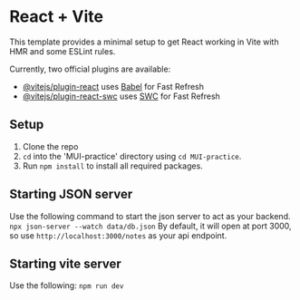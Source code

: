 # React + Vite

This template provides a minimal setup to get React working in Vite with HMR and some ESLint rules.

Currently, two official plugins are available:

- [@vitejs/plugin-react](https://github.com/vitejs/vite-plugin-react/blob/main/packages/plugin-react/README.md) uses [Babel](https://babeljs.io/) for Fast Refresh
- [@vitejs/plugin-react-swc](https://github.com/vitejs/vite-plugin-react-swc) uses [SWC](https://swc.rs/) for Fast Refresh

## Setup

1. Clone the repo
2. `cd` into the 'MUI-practice' directory using `cd MUI-practice`.
3. Run `npm install` to install all required packages.

## Starting JSON server

Use the following command to start the json server to act as your backend.
`npx json-server --watch data/db.json`
By default, it will open at port 3000, so use `http://localhost:3000/notes` as your api endpoint.

## Starting vite server

Use the following:
`npm run dev`
